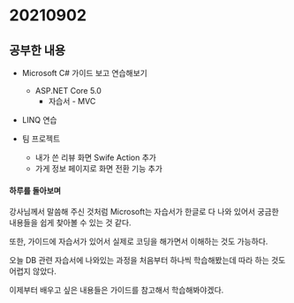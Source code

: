 # 20210902

## 공부한 내용
+ Microsoft C# 가이드 보고 연습해보기
  - ASP.NET Core 5.0
    * 자습서 - MVC

+ LINQ 연습

+ 팀 프로젝트
  - 내가 쓴 리뷰 화면 Swife Action 추가
  - 가게 정보 페이지로 화면 전환 기능 추가

#### 하루를 돌아보며
강사님께서 말씀해 주신 것처럼 Microsoft는 자습서가 한글로 다 나와 있어서 궁금한 내용들을 쉽게 찾아볼 수 있는 것 같다.

또한, 가이드에 자습서가 있어서 실제로 코딩을 해가면서 이해하는 것도 가능하다.

오늘 DB 관련 자습서에 나와있는 과정을 처음부터 하나씩 학습해봤는데 따라 하는 것도 어렵지 않았다.

이제부터 배우고 싶은 내용들은 가이드를 참고해서 학습해봐야겠다.
